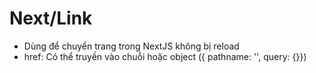 # Next/Link

- Dùng để chuyển trang trong NextJS không bị reload
- href: Có thể truyền vào chuỗi hoặc object ({ pathname: '', query: {}})
